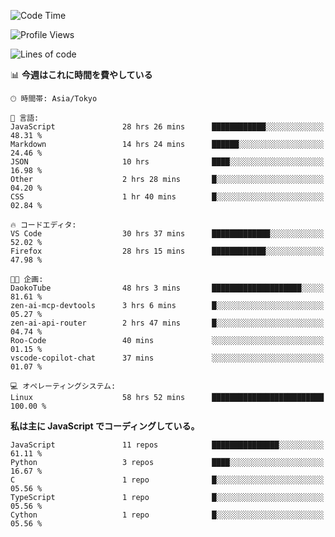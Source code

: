 <!--START_SECTION:waka-->
![Code Time](http://img.shields.io/badge/Code%20Time-320%20hrs%2027%20mins-blue)

![Profile Views](http://img.shields.io/badge/%E3%83%97%E3%83%AD%E3%83%95%E3%82%A3%E3%83%BC%E3%83%AB%E3%83%93%E3%83%A5%E3%83%BC-2-blue)

![Lines of code](https://img.shields.io/badge/%E3%80%8CHello%20World%E3%80%8D%E3%81%8B%E3%82%89%E3%80%81%E7%A7%81%E3%81%AF%E3%81%93%E3%81%86%E6%9B%B8%E3%81%84%E3%81%9F-461.7%20thousand%20%E3%82%B3%E3%83%BC%E3%83%89%E8%A1%8C-blue)

📊 **今週はこれに時間を費やしている** 

```text
🕑︎ 時間帯: Asia/Tokyo

💬 言語: 
JavaScript               28 hrs 26 mins      ████████████░░░░░░░░░░░░░   48.31 % 
Markdown                 14 hrs 24 mins      ██████░░░░░░░░░░░░░░░░░░░   24.46 % 
JSON                     10 hrs              ████░░░░░░░░░░░░░░░░░░░░░   16.98 % 
Other                    2 hrs 28 mins       █░░░░░░░░░░░░░░░░░░░░░░░░   04.20 % 
CSS                      1 hr 40 mins        █░░░░░░░░░░░░░░░░░░░░░░░░   02.84 % 

🔥 コードエディタ: 
VS Code                  30 hrs 37 mins      █████████████░░░░░░░░░░░░   52.02 % 
Firefox                  28 hrs 15 mins      ████████████░░░░░░░░░░░░░   47.98 % 

🐱‍💻 企画: 
DaokoTube                48 hrs 3 mins       ████████████████████░░░░░   81.61 % 
zen-ai-mcp-devtools      3 hrs 6 mins        █░░░░░░░░░░░░░░░░░░░░░░░░   05.27 % 
zen-ai-api-router        2 hrs 47 mins       █░░░░░░░░░░░░░░░░░░░░░░░░   04.74 % 
Roo-Code                 40 mins             ░░░░░░░░░░░░░░░░░░░░░░░░░   01.15 % 
vscode-copilot-chat      37 mins             ░░░░░░░░░░░░░░░░░░░░░░░░░   01.07 % 

💻 オペレーティングシステム: 
Linux                    58 hrs 52 mins      █████████████████████████   100.00 % 
```

**私は主に JavaScript でコーディングしている。** 

```text
JavaScript               11 repos            ███████████████░░░░░░░░░░   61.11 % 
Python                   3 repos             ████░░░░░░░░░░░░░░░░░░░░░   16.67 % 
C                        1 repo              █░░░░░░░░░░░░░░░░░░░░░░░░   05.56 % 
TypeScript               1 repo              █░░░░░░░░░░░░░░░░░░░░░░░░   05.56 % 
Cython                   1 repo              █░░░░░░░░░░░░░░░░░░░░░░░░   05.56 % 
```




<!--END_SECTION:waka-->
